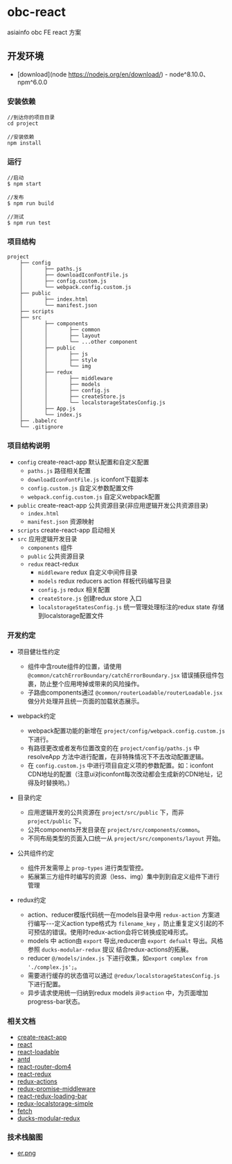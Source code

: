# obc-react

asiainfo obc FE react 方案

## 开发环境

* [download](node https://nodejs.org/en/download/) - node^8.10.0、npm^6.0.0

### 安装依赖

```
//到达你的项目目录
cd project

//安装依赖
npm install

```

### 运行

```
//启动
$ npm start

//发布
$ npm run build

//测试
$ npm run test
```

### 项目结构
```
project
	├── config
	│		├──	paths.js
	│		├──	downloadIconFontFile.js
	│		├──	config.custom.js
	│		└──	webpack.config.custom.js
	├── public
	│		├──	index.html
	│		└──	manifest.json
	├── scripts
	├── src
	│		├──	components
	│		│		├──	common
	│		│		├──	layout
	│		│		└──	...other component
	│		├──	public
	│		│		├──	js
	│		│		├──	style
	│		│		└──	img
	│		├──	redux	
	│		│		├──	middleware
	│		│		├──	models
	│		│		├──	config.js
	│		│		├──	createStore.js
	│		│		└──	localstorageStatesConfig.js
	│		├──	App.js
	│		└──	index.js
	├── .babelrc
	└── .gitignore		
```

### 项目结构说明

- `config` create-react-app 默认配置和自定义配置
	- `paths.js` 路径相关配置
	- `downloadIconFontFile.js` iconfont下载脚本
	- `config.custom.js` 自定义参数配置文件
	- `webpack.config.custom.js` 自定义webpack配置
- `public` create-react-app 公共资源目录(非应用逻辑开发公共资源目录)
	- `index.html` 
	- `manifest.json` 资源映射
- `scripts` create-react-app 启动相关
- `src` 应用逻辑开发目录
	- `components` 组件
	- `public` 公共资源目录
	- `redux` react-redux
		- `middleware` redux 自定义中间件目录
		- `models` redux reducers action 样板代码编写目录
		- `config.js` redux 相关配置
		- `createStore.js` 创建redux store 入口
		- `localstorageStatesConfig.js` 统一管理处理标注的redux state 存储到localstorage配置文件
		
### 开发约定

- 项目健壮性约定
	- 组件中含route组件的位置，请使用 `@common/catchErrorBoundary/catchErrorBoundary.jsx` 错误捕获组件包裹，防止整个应用垮掉或带来的风险操作。
	- 子路由components通过 `@common/routerLoadable/routerLoadable.jsx` 做分片处理并且统一页面的加载状态展示。

- webpack约定
	- webpack配置功能的新增在 `project/config/webpack.config.custom.js` 下进行。
	- 有路径更改或者发布位置改变的在 `project/config/paths.js` 中 resolveApp 方法中进行配置，在非特殊情况下不去改动配置逻辑。
	- 在 `config.custom.js` 中进行项目自定义项的参数配置。如：iconfont CDN地址的配置（注意ui对iconfont每次改动都会生成新的CDN地址，记得及时替换哟。）

- 目录约定
	- 应用逻辑开发的公共资源在 `project/src/public` 下，而非 `project/public` 下。
	- 公共components开发目录在 `project/src/components/common`。
	- 不同布局类型的页面入口统一从 `project/src/components/layout` 开始。

- 公共组件约定
	- 组件开发需带上 `prop-types` 进行类型管控。
	- 拓展第三方组件时编写的资源（less、img）集中到到自定义组件下进行管理
	
- redux约定
	- action、reducer模版代码统一在models目录中用 `redux-action` 方案进行编写---定义action type格式为 `filename_key` ，防止重复定义引起的不可预估的错误。使用时redux-action会将它转换成驼峰形式。
	- models 中 action由 `export` 导出,reducer由 `export defualt` 导出。风格参照 `ducks-modular-redux` 提议 结合redux-actions的拓展。
	- reducer `@/models/index.js` 下进行收集，如`export complex from './complex.js';`。
	- 需要进行缓存的状态值可以通过 `@redux/localstorageStatesConfig.js` 下进行配置。
	- 异步请求使用统一归纳到redux models `异步action` 中，为页面增加progress-bar状态。


### 相关文档

* [create-react-app](https://github.com/facebook/create-react-app)
* [react](https://reactjs.org/)
* [react-loadable](https://github.com/jamiebuilds/react-loadable)
* [antd](https://ant.design/index-cn)
* [react-router-dom4](https://reacttraining.com/react-router/web/example/basic)
* [react-redux](https://cn.redux.js.org/docs/react-redux/)
* [redux-actions](https://redux-actions.js.org/introduction)
* [redux-promise-middleware](https://github.com/pburtchaell/redux-promise-middleware)
* [react-redux-loading-bar](https://github.com/mironov/react-redux-loading-bar)
* [redux-localstorage-simple](https://github.com/kilkelly/redux-localstorage-simple)
* [fetch](https://developer.mozilla.org/zh-CN/docs/Web/API/Fetch_API/Using_Fetch)
* [ducks-modular-redux](https://github.com/erikras/ducks-modular-redux)

### 技术栈脑图
* [er.png](../er.png)
	
	
	
	

	
	